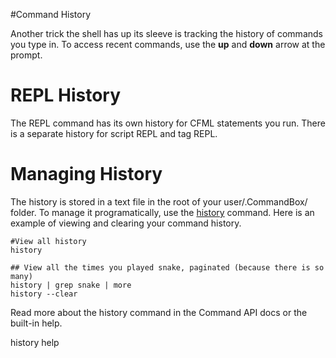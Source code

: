 #Command History

Another trick the shell has up its sleeve is tracking the history of commands you type in. To access recent commands, use the **up** and **down** arrow at the prompt.

# REPL History
The REPL command has its own history for CFML statements you run. There is a separate history for script REPL and tag REPL.

# Managing History
The history is stored in a text file in the root of your user/.CommandBox/ folder. To manage it programatically, use the [history](http://apidocs.ortussolutions.com/commandbox/1.0.0/index.html?commandbox/system/commands/history.html) command. Here is an example of viewing and clearing your command history.

```
#View all history
history

## View all the times you played snake, paginated (because there is so many)
history | grep snake | more
history --clear
```

Read more about the history command in the Command API docs or the built-in help.

history help